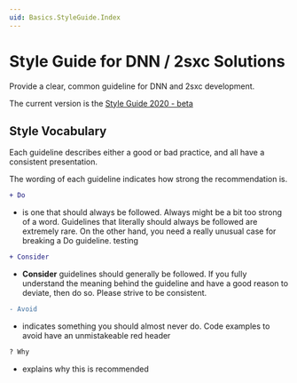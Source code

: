 ```yaml
---
uid: Basics.StyleGuide.Index
---
```


# Style Guide for DNN / 2sxc Solutions

Provide a clear, common guideline for DNN and 2sxc development. 

The current version is the [Style Guide 2020 - beta](xref:Basics.StyleGuide.2021)

## Style Vocabulary
Each guideline describes either a good or bad practice, and all have a consistent presentation.

The wording of each guideline indicates how strong the recommendation is.

```diff
+ Do
```
* is one that should always be followed. Always might be a bit too strong of a word. Guidelines that literally should always be followed are extremely rare. On the other hand, you need a really unusual case for breaking a Do guideline. testing

```diff
+ Consider
```

* **Consider** guidelines should generally be followed. If you fully understand the meaning behind the guideline and have a good reason to deviate, then do so. Please strive to be consistent.

```diff
- Avoid
```
* indicates something you should almost never do. Code examples to avoid have an unmistakeable red header

```diff
? Why
```
* explains why this is recommended